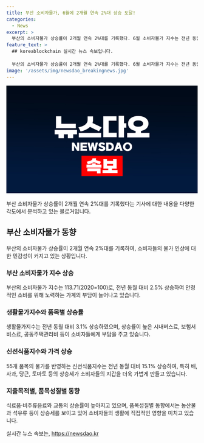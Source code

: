 ```yaml
---
title: 부산 소비자물가, 6월에 2개월 연속 2%대 상승 도달!
categories:
  - News
excerpt: >
  부산의 소비자물가 상승률이 2개월 연속 2%대를 기록했다. 6월 소비자물가 지수는 전년 동월 대비 2.5% 상승했으며, 식료품 및 신선식품의 가격 상승이 주요 원인이었다. 특히 배, 사과, 당근, 토마토 등 신선식품의 물가가 상승했고, 공공서비스 및 농산물의 가격 또한 상승했다. 이로 인해 부산 시민들의 생활비 부담이 늘어나고 있으며, 소비자들에게 가계 부담을 느끼게 할 만한 상황임을 보여주고 있다.
feature_text: >
  ## koreablockchain 실시간 뉴스 속보입니다.

  부산의 소비자물가 상승률이 2개월 연속 2%대를 기록했다. 6월 소비자물가 지수는 전년 동월 대비 2.5% 상승했으며, 식료품 및 신선식품의 가격 상승이 주요 원인이었다. 특히 배, 사과, 당근, 토마토 등 신선식품의 물가가 상승했고, 공공서비스 및 농산물의 가격 또한 상승했다. 이로 인해 부산 시민들의 생활비 부담이 늘어나고 있으며, 소비자들에게 가계 부담을 느끼게 할 만한 상황임을 보여주고 있다.
image: '/assets/img/newsdao_breakingnews.jpg'
---
```


<p><img src="/assets/img/newsdao_breakingnews.jpg" alt="koreablockchain 속보" /></p>

<p>부산 소비자물가 상승률이 2개월 연속 2%대를 기록했다는 기사에 대한 내용을 다양한 각도에서 분석하고 있는 블로거입니다.</p>

<h2 data-ke-size="size26">부산 소비자물가 동향</h2>

<p data-ke-size="size16">부산의 소비자물가 상승률이 2개월 연속 2%대를 기록하여, 소비자들의 물가 인상에 대한 민감성이 커지고 있는 상황입니다.</p>

<h3>부산 소비자물가 지수 상승</h3>

<p data-ke-size="size16">부산의 소비자물가 지수는 113.71(2020=100)로, 전년 동월 대비 2.5% 상승하여 안정적인 소비를 위해 노력하는 가계의 부담이 늘어나고 있습니다.</p>

<h3>생활물가지수와 품목별 상승률</h3>

<p data-ke-size="size16">생활물가지수는 전년 동월 대비 3.1% 상승하였으며, 상승률이 높은 시내버스료, 보험서비스료, 공동주택관리비 등이 소비자들에게 부담을 주고 있습니다.</p>

<h3>신선식품지수와 가격 상승</h3>

<p data-ke-size="size16">55개 품목의 물가를 반영하는 신선식품지수는 전년 동월 대비 15.1% 상승하여, 특히 배, 사과, 당근, 토마토 등의 상승세가 소비자들의 지갑을 더욱 가볍게 만들고 있습니다.</p>

<h3>지출목적별, 품목성질별 동향</h3>

<p data-ke-size="size16">식료품·비주류음료와 교통의 상승률이 높아지고 있으며, 품목성질별 동향에서는 농산물과 석유류 등이 상승세를 보이고 있어 소비자들의 생활에 직접적인 영향을 미치고 있습니다.</p>
실시간 뉴스 속보는, <a href="https://newsdao.kr" rel="dofollow">https://newsdao.kr</a>


